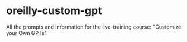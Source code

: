 # oreilly-custom-gpt
All the prompts and information for the live-training course: "Customize your Own GPTs".
